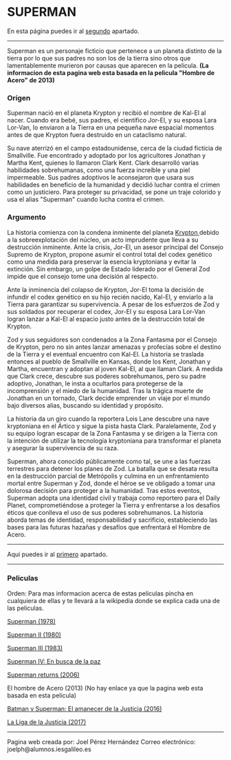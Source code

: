 <!DOCTYPE html>
<html>
<head>
	<meta charset="utf-8">
	<meta name="viewport" content="width=device-width, initial-scale=1">
	<title>Superman</title>
</head>
<body>
<a id="primer"></a>
<h1>SUPERMAN</h1>
	En esta página puedes ir al <a href="#segundo">segundo</a> apartado.
<hr>
<p>
Superman es un personaje ficticio que pertenece a un planeta distinto de la tierra por lo que sus padres no son los de la tierra sino otros que lamentablemente murieron por causas que aparecen en la pelicula. <b>(La informacion de esta pagina web esta basada en la pelicula "Hombre de Acero" de 2013)</b>

<h3>Orígen</h3>

Superman nació en el planeta Krypton y recibió el nombre de Kal-El al nacer. Cuando era bebé, sus padres, el científico Jor-El, y su esposa Lara Lor-Van, lo enviaron a la Tierra en una pequeña nave espacial momentos antes de que Krypton fuera destruido en un cataclismo natural.
<p>
Su nave aterrizó en el campo estadounidense, cerca de la ciudad ficticia de Smallville. Fue encontrado y adoptado por los agricultores Jonathan y Martha Kent, quienes lo llamaron Clark Kent. Clark desarrolló varias habilidades sobrehumanas, como una fuerza increíble y una piel impermeable. Sus padres adoptivos le aconsejaron que usara sus habilidades en beneficio de la humanidad y decidió luchar  contra el crimen como un justiciero. Para proteger su privacidad, se pone un traje colorido y usa el alias "Superman" cuando lucha contra el crimen.

<h3>Argumento</h3>

La historia comienza con la condena inminente del planeta <a href="file:///E:/HTML%20TIC%201ºBCT/Superman%20(Proyecto)/P.W.%20Krypton%20(Sub-Página).html
" target="_blank"> Krypton </a> debido a la sobreexplotación del núcleo, un acto imprudente que lleva a su destrucción inminente. Ante la crisis, Jor-El, un asesor principal del Consejo Supremo de Krypton, propone asumir el control total del codex genético como una medida para preservar la esencia kryptoniana y evitar la extinción. Sin embargo, un golpe de Estado liderado por el General Zod impide que el consejo tome una decisión al respecto.
<p>
Ante la inminencia del colapso de Krypton, Jor-El toma la decisión de infundir el codex genético en su hijo recién nacido, Kal-El, y enviarlo a la Tierra para garantizar su supervivencia. A pesar de los esfuerzos de Zod y sus soldados por recuperar el codex, Jor-El y su esposa Lara Lor-Van logran lanzar a Kal-El al espacio justo antes de la destrucción total de Krypton.
<p>
Zod y sus seguidores son condenados a la Zona Fantasma por el Consejo de Krypton, pero no sin antes lanzar amenazas y profecías sobre el destino de la Tierra y el eventual encuentro con Kal-El. La historia se traslada entonces al pueblo de Smallville en Kansas, donde los Kent, Jonathan y Martha, encuentran y adoptan al joven Kal-El, al que llaman Clark. A medida que Clark crece, descubre sus poderes sobrehumanos, pero su padre adoptivo, Jonathan, le insta a ocultarlos para protegerse de la incomprensión y el miedo de la humanidad. Tras la trágica muerte de Jonathan en un tornado, Clark decide emprender un viaje por el mundo bajo diversos alias, buscando su identidad y propósito.
<p>
La historia da un giro cuando la reportera Lois Lane descubre una nave kryptoniana en el Ártico y sigue la pista hasta Clark. Paralelamente, Zod y su equipo logran escapar de la Zona Fantasma y se dirigen a la Tierra con la intención de utilizar la tecnología kryptoniana para transformar el planeta y asegurar la supervivencia de su raza.
<p>
Superman, ahora conocido públicamente como tal, se une a las fuerzas terrestres para detener los planes de Zod. La batalla que se desata resulta en la destrucción parcial de Metrópolis y culmina en un enfrentamiento mortal entre Superman y Zod, donde el héroe se ve obligado a tomar una dolorosa decisión para proteger a la humanidad. Tras estos eventos, Superman adopta una identidad civil y trabaja como reportero para el Daily Planet, comprometiéndose a proteger la Tierra y enfrentarse a los desafíos éticos que conlleva el uso de sus poderes sobrehumanos. La historia aborda temas de identidad, responsabilidad y sacrificio, estableciendo las bases para las futuras hazañas y desafíos que enfrentará el Hombre de Acero.
<p>
<a id="segundo"></a>
<hr>
Aqui puedes ir al <a href="#primer">primero</a> apartado.
<hr>
<h3>Peliculas</h3>
Orden: Para mas informacion acerca de estas peliculas pincha en cualquiera de ellas y te llevará a la wikipedia donde se explica cada una de las peliculas.
<p>
<a href="https://es.wikipedia.org/wiki/Superman:_la_pel%C3%ADcula" target="_blank"> Superman (1978) </a>
<p>
<a href="https://es.wikipedia.org/wiki/Superman_II" target="_blank"> Superman II (1980) </a>
<p>
<a href="https://es.wikipedia.org/wiki/Superman_III" target="_blank"> Superman III (1983) </a>
<p>
<a href="https://es.wikipedia.org/wiki/Superman_IV" target="_blank"> Superman IV: En busca de la paz </a>
<p>
<a href="https://es.wikipedia.org/wiki/Superman_IV" target="_blank"> Superman returns (2006) </a>
<p>
El hombre de Acero (2013) (No hay enlace ya que la pagina web esta basada en esta pelicula)
<p>
<a href="https://es.wikipedia.org/wiki/Batman_v_Superman:_Dawn_of_Justice" target="_blank"> Batman v Superman: El amanecer de la Justicia (2016) </a>
<p>
<a href="https://es.wikipedia.org/wiki/Liga_de_la_Justicia_(pel%C3%ADcula)" target="_blank"> La Liga de la Justicia (2017) </a>
<p>
<hr>
Pagina web creada por: Joel Pérez Hernández Correo electrónico: joelph@alumnos.iesgalileo.es
